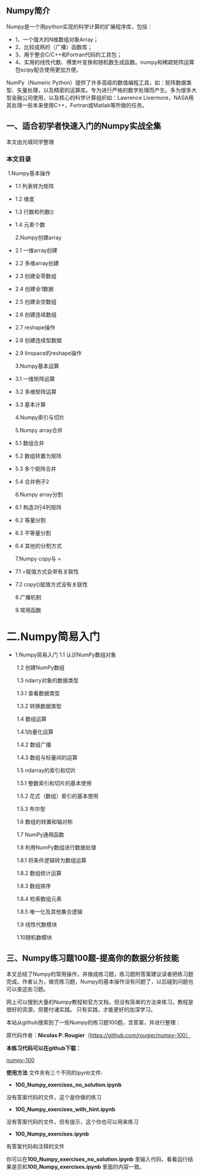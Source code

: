 ## Numpy简介

Numpy是一个用python实现的科学计算的扩展程序库，包括：

- 1、一个强大的N维数组对象Array；
- 2、比较成熟的（广播）函数库；
- 3、用于整合C/C++和Fortran代码的工具包；
- 4、实用的线性代数、傅里叶变换和随机数生成函数。numpy和稀疏矩阵运算包scipy配合使用更加方便。

NumPy（Numeric Python）提供了许多高级的数值编程工具，如：矩阵数据类型、矢量处理，以及精密的运算库。专为进行严格的数字处理而产生。多为很多大型金融公司使用，以及核心的科学计算组织如：Lawrence Livermore，NASA用其处理一些本来使用C++，Fortran或Matlab等所做的任务。

## 一、适合初学者快速入门的Numpy实战全集

本文由光城同学整理

### 本文目录
​      1.Numpy基本操作

 - 1.1 列表转为矩阵
 - 1.2 维度
 - 1.3 行数和列数()
 - 1.4 元素个数

   2.Numpy创建array
 - 2.1 一维array创建
 - 2.2 多维array创建
 - 2.3 创建全零数组
 - 2.4 创建全1数据
 - 2.5 创建全空数组
 - 2.6 创建连续数组
 - 2.7 reshape操作
 - 2.8 创建连续型数据
 - 2.9 linspace的reshape操作

   3.Numpy基本运算
 - 3.1 一维矩阵运算
 - 3.2 多维矩阵运算
 - 3.3 基本计算

   4.Numpy索引与切片

   5.Numpy array合并
 - 5.1 数组合并
 - 5.2 数组转置为矩阵
 - 5.3 多个矩阵合并
 - 5.4 合并例子2

   6.Numpy array分割
 - 6.1 构造3行4列矩阵
 - 6.2 等量分割
 - 6.3 不等量分割
 - 6.4 其他的分割方式

   7.Numpy copy与 =
 - 7.1 =赋值方式会带有关联性
 - 7.2 copy()赋值方式没有关联性

   8.广播机制

   9.常用函数
   
# 二.Numpy简易入门

- 1.Numpy简易入门
      1.1 认识NumPy数组对象

  ​    1.2 创建NumPy数组

  ​    1.3 ndarry对象的数据类型

  ​        1.3.1 查看数据类型

  ​        1.3.2 转换数据类型

  ​    1.4 数组运算

  ​        1.4.1向量化运算

  ​        1.4.2 数组广播

  ​        1.4.3 数组与标量间的运算

  ​    1.5 ndarray的索引和切片

  ​        1.5.1 整数索引和切片的基本使用

  ​        1.5.2 花式（数组）索引的基本使用

  ​        1.5.3 布尔型

  ​    1.6 数组的转置和轴对称

  ​    1.7 NumPy通用函数

  ​    1.8 利用NumPy数组进行数据处理

  ​        1.8.1 将条件逻辑转为数组运算

  ​        1.8.2 数组统计运算

  ​        1.8.3 数组排序

  ​        1.8.4 检索数组元素

  ​        1.8.5 唯一化及其他集合逻辑

  ​    1.9 线性代数模块

  ​    1.10随机数模块



## 三、Numpy练习题100题-提高你的数据分析技能

本文总结了Numpy的常用操作，并做成练习题，练习题附答案建议读者把练习题完成。作者认为，做完练习题，Numpy的基本操作没有问题了，以后碰到问题也可以查这些习题。

网上可以搜到大量的Numpy教程和官方文档，但没有简单的方法来练习。教程是很好的资源，但要付诸实践。 只有实践，才能更好的加深学习。

本站从github搜索到了一些Numpy的练习题100题，含答案，并进行整理：

原代码作者：**Nicolas P. Rougier**（https://github.com/rougier/numpy-100）

**本练习代码可以在github下载：**

[numpy-100](numpy-100)

**使用方法**
文件夹有三个不同的ipynb文件:

- **100_Numpy_exercises_no_solution.ipynb** 

没有答案代码的文件，这个是你做的练习

- **100_Numpy_exercises_with_hint.ipynb**

没有答案代码的文件，但有提示，这个你也可以用来练习

- **100_Numpy_exercises.ipynb**

有答案代码和注释的文件

你可以在**100_Numpy_exercises_no_solution.ipynb** 里输入代码，看看运行结果是否和**100_Numpy_exercises.ipynb** 里面的内容一致。